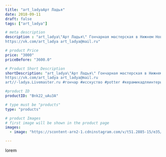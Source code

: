 ```yaml
---
title: "art_ladyaАрт Ладья"
date: 2018-09-11
draft: false
tags: ["art_ladya"]

# meta description
description : "art_ladya\"Арт Ладья\" Гончарная мастерская в Нижнем Новгороде. Изготовление керамики и мастер//-классы по обучению. 
https://vk.com/art_ladya art_ladya@mail.ru"

# product Price
price: "3000"
priceBefore: "3600.0"

# Product Short Description
shortDescription: "art_ladya\"Арт Ладья\" Гончарная мастерская в Нижнем Новгороде. Изготовление керамики и мастер//-классы по обучению. 
https://vk.com/art_ladya art_ladya@mail.ru 
art//-ladya.Livemaster.ru #гончар #исскуство #potter #керамикадляинтерьера #керамикаручнаяработа #гончарнаямастерская #керамиканазаказ #handmade #посудаизглины #керамика #гончарнаяпосуда #эксклюзивнаякерамика #painter #dishes #decor #ceramicar #nntoday #claygoods #restaurant #earthenware #ceramic #design #bowl #dish #plate #ceramicart #berries #авторскаякерамика"

#product ID
productID: "Bnk22_uAu3A"

# type must be "products"
type: "products"

# product Images
# first image will be shown in the product page
images:
  - image: "https://scontent-arn2-1.cdninstagram.com/v/t51.2885-15/e35/40463161_1090507071120343_8564103110690660977_n.jpg?se=7&tp=1&_nc_ht=scontent-arn2-1.cdninstagram.com&_nc_cat=107&_nc_ohc=_RsQJ-j_1XEAX9Ivtva&ccb=7-4&oh=8b21e445658906f73572cb98298bff72&oe=608571F9&_nc_sid=86f79a&ig_cache_key=MTg2NTg1NzQxOTQxOTI1MDExMg%3D%3D.2-ccb7-4"

---
```

lorem
